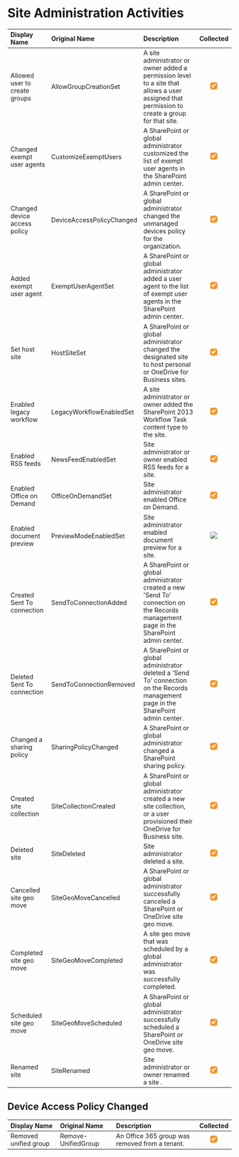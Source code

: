 # Site Administration Activities

| Display Name | Original Name | Description | Collected |
| :--- | :--- | :--- | :---: |
| Allowed user to create groups | AllowGroupCreationSet | A site administrator or owner added a permission level to a site that allows a user assigned that permission to create a group for that site. | ![](../../.gitbook/assets/checked.png) |
| Changed exempt user agents | CustomizeExemptUsers | A SharePoint or global administrator customized the list of exempt user agents in the SharePoint admin center. | ![](../../.gitbook/assets/checked.png) |
| Changed device access policy | DeviceAccessPolicyChanged | A SharePoint or global administrator changed the unmanaged devices policy for the organization. | ![](../../.gitbook/assets/checked.png) |
| Added exempt user agent | ExemptUserAgentSet | A SharePoint or global administrator added a user agent to the list of exempt user agents in the SharePoint admin center. | ![](../../.gitbook/assets/checked.png) |
| Set host site | HostSiteSet | A SharePoint or global administrator changed the designated site to host personal or OneDrive for Business sites. | ![](../../.gitbook/assets/checked.png) |
| Enabled legacy workflow | LegacyWorkflowEnabledSet | A site administrator or owner added the SharePoint 2013 Workflow Task content type to the site. | ![](../../.gitbook/assets/checked.png) |
| Enabled RSS feeds | NewsFeedEnabledSet | Site administrator or owner enabled RSS feeds for a site. | ![](../../.gitbook/assets/checked.png) |
| Enabled Office on Demand | OfficeOnDemandSet | Site administrator enabled Office on Demand. | ![](../../.gitbook/assets/checked.png) |
| Enabled document preview | PreviewModeEnabledSet | Site administrator enabled document preview for a site. | ![](https://github.com/SysKitTeam/docs-securitymanager/tree/5e457d15daf6b82d1a4b5101b40fe14671998cf3/.gitbook/assets/checked.png) |
| Created Sent To connection | SendToConnectionAdded | A SharePoint or global administrator created a new 'Send To' connection on the Records management page in the SharePoint admin center. | ![](../../.gitbook/assets/checked.png) |
| Deleted Sent To connection | SendToConnectionRemoved | A SharePoint or global administrator deleted a 'Send To' connection on the Records management page in the SharePoint admin center. | ![](../../.gitbook/assets/checked.png) |
| Changed a sharing policy | SharingPolicyChanged | A SharePoint or global administrator changed a SharePoint sharing policy. | ![](../../.gitbook/assets/checked.png) |
| Created site collection | SiteCollectionCreated | A SharePoint or global administrator created a new site collection, or a user provisioned their OneDrive for Business site. | ![](../../.gitbook/assets/checked.png) |
| Deleted site | SiteDeleted | Site administrator deleted a site. | ![](../../.gitbook/assets/checked.png) |
| Cancelled site geo move | SiteGeoMoveCancelled | A SharePoint or global administrator successfully canceled a SharePoint or OneDrive site geo move. | ![](../../.gitbook/assets/checked.png) |
| Completed site geo move | SiteGeoMoveCompleted | A site geo move that was scheduled by a global administrator was successfully completed. | ![](../../.gitbook/assets/checked.png) |
| Scheduled site geo move | SiteGeoMoveScheduled | A SharePoint or global administrator successfully scheduled a SharePoint or OneDrive site geo move. | ![](../../.gitbook/assets/checked.png) |
| Renamed site | SiteRenamed | Site administrator or owner renamed a site . | ![](../../.gitbook/assets/checked.png) |

## Device Access Policy Changed

| Display Name | Original Name | Description | Collected |
| :--- | :--- | :--- | :---: |
| Removed unified group | Remove-UnifiedGroup | An Office 365 group was removed from a tenant. | ![](../../.gitbook/assets/checked.png) |